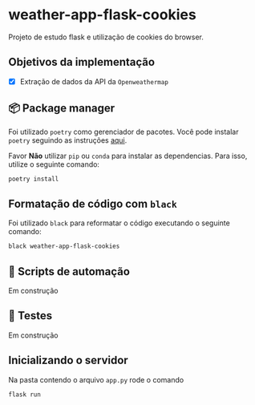 # weather-app-flask-cookies

Projeto de estudo flask e utilização de cookies do browser.

## Objetivos da implementação

- [x] Extração de dados da API da `Openweathermap`

## 📦 Package manager

Foi utilizado `poetry` como gerenciador de pacotes. Você pode instalar `poetry` seguindo as instruções [aqui](https://python-poetry.org/docs/#installation).

Favor **Não** utilizar `pip` ou `conda` para instalar as dependencias. Para isso, utilize o seguinte comando:

```bash
poetry install
```

## Formatação de código com `black`

Foi utilizado `black` para reformatar o código executando o seguinte comando:

```bash
black weather-app-flask-cookies 
```

## 🤖 Scripts de automação

Em construção

## 🧪 Testes

Em construção

## Inicializando o servidor

Na pasta contendo o arquivo `app.py` rode o comando

    flask run
